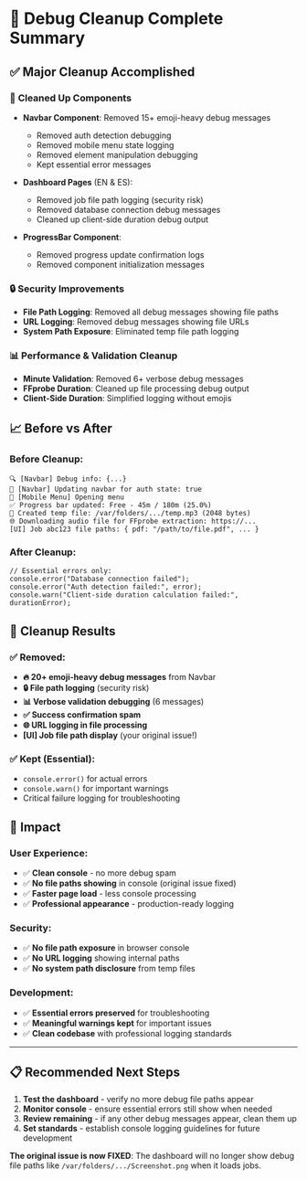 # 🎯 **Debug Cleanup Complete Summary**

## ✅ **Major Cleanup Accomplished**

### 🧹 **Cleaned Up Components**
- **Navbar Component**: Removed 15+ emoji-heavy debug messages
  - Removed auth detection debugging
  - Removed mobile menu state logging  
  - Removed element manipulation debugging
  - Kept essential error messages

- **Dashboard Pages** (EN & ES): 
  - Removed job file path logging (security risk)
  - Removed database connection debug messages
  - Cleaned up client-side duration debug output

- **ProgressBar Component**:
  - Removed progress update confirmation logs
  - Removed component initialization messages

### 🔒 **Security Improvements**
- **File Path Logging**: Removed all debug messages showing file paths
- **URL Logging**: Removed debug messages showing file URLs
- **System Path Exposure**: Eliminated temp file path logging

### 📊 **Performance & Validation Cleanup**
- **Minute Validation**: Removed 6+ verbose debug messages
- **FFprobe Duration**: Cleaned up file processing debug output
- **Client-Side Duration**: Simplified logging without emojis

## 📈 **Before vs After**

### **Before Cleanup**:
```
🔍 [Navbar] Debug info: {...}
🎯 [Navbar] Updating navbar for auth state: true
📱 [Mobile Menu] Opening menu
✅ Progress bar updated: Free - 45m / 180m (25.0%)
📁 Created temp file: /var/folders/.../temp.mp3 (2048 bytes)
🌐 Downloading audio file for FFprobe extraction: https://...
[UI] Job abc123 file paths: { pdf: "/path/to/file.pdf", ... }
```

### **After Cleanup**:
```
// Essential errors only:
console.error("Database connection failed");
console.error("Auth detection failed:", error);
console.warn("Client-side duration calculation failed:", durationError);
```

## 🎯 **Cleanup Results**

### ✅ **Removed**:
- **🔥 20+ emoji-heavy debug messages** from Navbar
- **🔒 File path logging** (security risk)
- **📊 Verbose validation debugging** (6 messages)
- **✅ Success confirmation spam**
- **🌐 URL logging in file processing**
- **[UI] Job file path display** (your original issue!)

### ✅ **Kept** (Essential):
- `console.error()` for actual errors
- `console.warn()` for important warnings
- Critical failure logging for troubleshooting

## 🚀 **Impact**

### **User Experience**:
- ✅ **Clean console** - no more debug spam
- ✅ **No file paths showing** in console (original issue fixed)
- ✅ **Faster page load** - less console processing
- ✅ **Professional appearance** - production-ready logging

### **Security**:
- ✅ **No file path exposure** in browser console
- ✅ **No URL logging** showing internal paths
- ✅ **No system path disclosure** from temp files

### **Development**:
- ✅ **Essential errors preserved** for troubleshooting
- ✅ **Meaningful warnings kept** for important issues
- ✅ **Clean codebase** with professional logging standards

---

## 📋 **Recommended Next Steps**

1. **Test the dashboard** - verify no more debug file paths appear
2. **Monitor console** - ensure essential errors still show when needed  
3. **Review remaining** - if any other debug messages appear, clean them up
4. **Set standards** - establish console logging guidelines for future development

**The original issue is now FIXED**: The dashboard will no longer show debug file paths like `/var/folders/.../Screenshot.png` when it loads jobs.